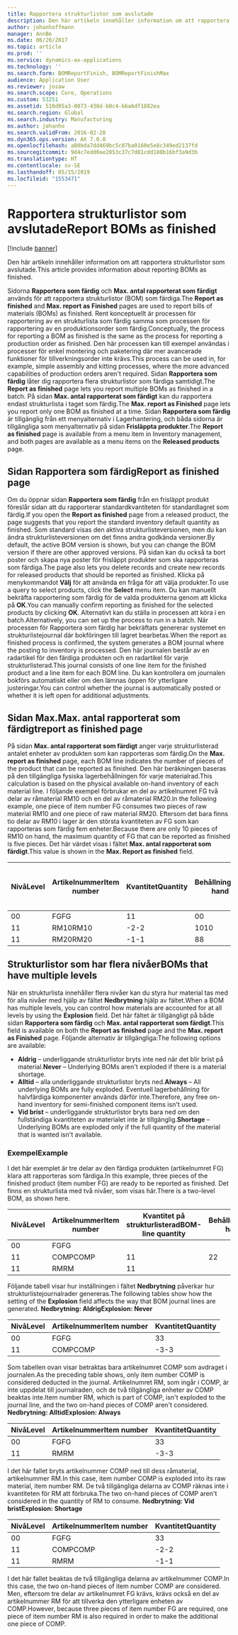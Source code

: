 ```yaml
---
title: Rapportera strukturlistor som avslutade
description: Den här artikeln innehåller information om att rapportera strukturlistor som avslutade.
author: johanhoffmann
manager: AnnBe
ms.date: 06/20/2017
ms.topic: article
ms.prod: ''
ms.service: dynamics-ax-applications
ms.technology: ''
ms.search.form: BOMReportFinish, BOMReportFinishMax
audience: Application User
ms.reviewer: josaw
ms.search.scope: Core, Operations
ms.custom: 53251
ms.assetid: 510d05a3-0073-438d-b0c4-b6a6df1882ea
ms.search.region: Global
ms.search.industry: Manufacturing
ms.author: johanho
ms.search.validFrom: 2016-02-28
ms.dyn365.ops.version: AX 7.0.0
ms.openlocfilehash: a80bda7dd469bc5c07ba0160e5e8c349ed2137fd
ms.sourcegitcommit: 9d4c7edd0ae2053c37c7d81cdd180b16bf3a9d3b
ms.translationtype: HT
ms.contentlocale: sv-SE
ms.lasthandoff: 05/15/2019
ms.locfileid: "1553471"
---
```

# <a name="report-boms-as-finished"></a><span data-ttu-id="e8301-103">Rapportera strukturlistor som avslutade</span><span class="sxs-lookup"><span data-stu-id="e8301-103">Report BOMs as finished</span></span>

[!include [banner](../includes/banner.md)]

<span data-ttu-id="e8301-104">Den här artikeln innehåller information om att rapportera strukturlistor som avslutade.</span><span class="sxs-lookup"><span data-stu-id="e8301-104">This article provides information about reporting BOMs as finished.</span></span>

<span data-ttu-id="e8301-105">Sidorna **Rapportera som färdig** och **Max. antal rapporterat som färdigt** används för att rapportera strukturlistor (BOM) som färdiga.</span><span class="sxs-lookup"><span data-stu-id="e8301-105">The **Report as finished** and **Max. report as Finished** pages are used to report bills of materials (BOMs) as finished.</span></span> <span data-ttu-id="e8301-106">Rent konceptuellt är processen för rapportering av en strukturlista som färdig samma som processen för rapportering av en produktionsorder som färdig.</span><span class="sxs-lookup"><span data-stu-id="e8301-106">Conceptually, the process for reporting a BOM as finished is the same as the process for reporting a production order as finished.</span></span> <span data-ttu-id="e8301-107">Den här processen kan till exempel användas i processer för enkel montering och paketering där mer avancerade funktioner för tillverkningsorder inte krävs.</span><span class="sxs-lookup"><span data-stu-id="e8301-107">This process can be used in, for example, simple assembly and kitting processes, where the more advanced capabilities of production orders aren't required.</span></span> <span data-ttu-id="e8301-108">Sidan **Rapportera som färdig** låter dig rapportera flera strukturlistor som färdiga samtidigt.</span><span class="sxs-lookup"><span data-stu-id="e8301-108">The **Report as finished** page lets you report multiple BOMs as finished in a batch.</span></span> <span data-ttu-id="e8301-109">På sidan **Max. antal rapporterat som färdigt** kan du rapportera endast strukturlista i taget som färdig.</span><span class="sxs-lookup"><span data-stu-id="e8301-109">The **Max. report as Finished** page lets you report only one BOM as finished at a time.</span></span> <span data-ttu-id="e8301-110">Sidan **Rapportera som färdig** är tillgänglig från ett menyalternativ i Lagerhantering, och båda sidorna är tillgängliga som menyalternativ på sidan **Frisläppta produkter**.</span><span class="sxs-lookup"><span data-stu-id="e8301-110">The **Report as finished** page is available from a menu item in Inventory management, and both pages are available as a menu items on the **Released products** page.</span></span>

## <a name="report-as-finished-page"></a><span data-ttu-id="e8301-111">Sidan Rapportera som färdig</span><span class="sxs-lookup"><span data-stu-id="e8301-111">Report as finished page</span></span>
<span data-ttu-id="e8301-112">Om du öppnar sidan **Rapportera som färdig** från en frisläppt produkt föreslår sidan att du rapporterar standardkvantiteten för standardlagret som färdig.</span><span class="sxs-lookup"><span data-stu-id="e8301-112">If you open the **Report as finished** page from a released product, the page suggests that you report the standard inventory default quantity as finished.</span></span> <span data-ttu-id="e8301-113">Som standard visas den aktiva strukturlisteversionen, men du kan ändra strukturlisteversionen om det finns andra godkända versioner.</span><span class="sxs-lookup"><span data-stu-id="e8301-113">By default, the active BOM version is shown, but you can change the BOM version if there are other approved versions.</span></span> <span data-ttu-id="e8301-114">På sidan kan du också ta bort poster och skapa nya poster för frisläppt produkter som ska rapporteras som färdiga.</span><span class="sxs-lookup"><span data-stu-id="e8301-114">The page also lets you delete records and create new records for released products that should be reported as finished.</span></span> <span data-ttu-id="e8301-115">Klicka på menykommandot **Välj** för att använda en fråga för att välja produkter.</span><span class="sxs-lookup"><span data-stu-id="e8301-115">To use a query to select products, click the **Select** menu item.</span></span> <span data-ttu-id="e8301-116">Du kan manuellt bekräfta rapportering som färdig för de valda produkterna genom att klicka på **OK**.</span><span class="sxs-lookup"><span data-stu-id="e8301-116">You can manually confirm reporting as finished for the selected products by clicking **OK**.</span></span> <span data-ttu-id="e8301-117">Alternativt kan du ställa in processen att köra i en batch.</span><span class="sxs-lookup"><span data-stu-id="e8301-117">Alternatively, you can set up the process to run in a batch.</span></span> <span data-ttu-id="e8301-118">När processen för Rapportera som färdig har bekräftats genererar systemet en strukturlistejournal där bokföringen till lagret bearbetas.</span><span class="sxs-lookup"><span data-stu-id="e8301-118">When the report as finished process is confirmed, the system generates a BOM journal where the posting to inventory is processed.</span></span> <span data-ttu-id="e8301-119">Den här journalen består av en radartikel för den färdiga produkten och en radartikel för varje strukturlisterad.</span><span class="sxs-lookup"><span data-stu-id="e8301-119">This journal consists of one line item for the finished product and a line item for each BOM line.</span></span> <span data-ttu-id="e8301-120">Du kan kontrollera om journalen bokförs automatiskt eller om den lämnas öppen för ytterligare justeringar.</span><span class="sxs-lookup"><span data-stu-id="e8301-120">You can control whether the journal is automatically posted or whether it is left open for additional adjustments.</span></span>

## <a name="max-report-as-finished-page"></a><span data-ttu-id="e8301-121">Sidan Max.</span><span class="sxs-lookup"><span data-stu-id="e8301-121">Max.</span></span> <span data-ttu-id="e8301-122">antal rapporterat som färdigt</span><span class="sxs-lookup"><span data-stu-id="e8301-122">report as finished page</span></span>
<span data-ttu-id="e8301-123">På sidan **Max. antal rapporterat som färdigt** anger varje strukturlisterad antalet enheter av produkten som kan rapporteras som färdig.</span><span class="sxs-lookup"><span data-stu-id="e8301-123">On the **Max. report as finished** page, each BOM line indicates the number of pieces of the product that can be reported as finished.</span></span> <span data-ttu-id="e8301-124">Den här beräkningen baseras på den tillgängliga fysiska lagerbehållningen för varje materialrad.</span><span class="sxs-lookup"><span data-stu-id="e8301-124">This calculation is based on the physical available on-hand inventory of each material line.</span></span> <span data-ttu-id="e8301-125">I följande exempel förbrukar en del av artikelnumret FG två delar av råmaterial RM10 och en del av råmaterial RM20.</span><span class="sxs-lookup"><span data-stu-id="e8301-125">In the following example, one piece of item number FG consumes two pieces of raw material RM10 and one piece of raw material RM20.</span></span> <span data-ttu-id="e8301-126">Eftersom det bara finns tio delar av RM10 i lager är den största kvantiteten av FG som kan rapporteras som färdig fem enheter.</span><span class="sxs-lookup"><span data-stu-id="e8301-126">Because there are only 10 pieces of RM10 on hand, the maximum quantity of FG that can be reported as finished is five pieces.</span></span> <span data-ttu-id="e8301-127">Det här värdet visas i fältet **Max. antal rapporterat som färdigt**.</span><span class="sxs-lookup"><span data-stu-id="e8301-127">This value is shown in the **Max. Report as finished** field.</span></span>

| <span data-ttu-id="e8301-128">Nivå</span><span class="sxs-lookup"><span data-stu-id="e8301-128">Level</span></span> | <span data-ttu-id="e8301-129">Artikelnummer</span><span class="sxs-lookup"><span data-stu-id="e8301-129">Item number</span></span> | <span data-ttu-id="e8301-130">Kvantitet</span><span class="sxs-lookup"><span data-stu-id="e8301-130">Quantity</span></span> | <span data-ttu-id="e8301-131">Behållning</span><span class="sxs-lookup"><span data-stu-id="e8301-131">On-hand</span></span> | <span data-ttu-id="e8301-132">Max.</span><span class="sxs-lookup"><span data-stu-id="e8301-132">Max.</span></span> <span data-ttu-id="e8301-133">Rapportera som färdig</span><span class="sxs-lookup"><span data-stu-id="e8301-133">Report as finished</span></span> |
|-------|-------------|----------|---------|-------------------------|
| <span data-ttu-id="e8301-134">0</span><span class="sxs-lookup"><span data-stu-id="e8301-134">0</span></span>     | <span data-ttu-id="e8301-135">FG</span><span class="sxs-lookup"><span data-stu-id="e8301-135">FG</span></span>          |  <span data-ttu-id="e8301-136">1</span><span class="sxs-lookup"><span data-stu-id="e8301-136">1</span></span>       | <span data-ttu-id="e8301-137">0</span><span class="sxs-lookup"><span data-stu-id="e8301-137">0</span></span>       | <span data-ttu-id="e8301-138">5</span><span class="sxs-lookup"><span data-stu-id="e8301-138">5</span></span>                       |
| <span data-ttu-id="e8301-139">1</span><span class="sxs-lookup"><span data-stu-id="e8301-139">1</span></span>     | <span data-ttu-id="e8301-140">RM10</span><span class="sxs-lookup"><span data-stu-id="e8301-140">RM10</span></span>        | <span data-ttu-id="e8301-141">-2</span><span class="sxs-lookup"><span data-stu-id="e8301-141">-2</span></span>       | <span data-ttu-id="e8301-142">10</span><span class="sxs-lookup"><span data-stu-id="e8301-142">10</span></span>      | <span data-ttu-id="e8301-143">5</span><span class="sxs-lookup"><span data-stu-id="e8301-143">5</span></span>                       |
| <span data-ttu-id="e8301-144">1</span><span class="sxs-lookup"><span data-stu-id="e8301-144">1</span></span>     | <span data-ttu-id="e8301-145">RM20</span><span class="sxs-lookup"><span data-stu-id="e8301-145">RM20</span></span>        | <span data-ttu-id="e8301-146">-1</span><span class="sxs-lookup"><span data-stu-id="e8301-146">-1</span></span>       |  <span data-ttu-id="e8301-147">8</span><span class="sxs-lookup"><span data-stu-id="e8301-147">8</span></span>      | <span data-ttu-id="e8301-148">8</span><span class="sxs-lookup"><span data-stu-id="e8301-148">8</span></span>                       |

## <a name="boms-that-have-multiple-levels"></a><span data-ttu-id="e8301-149">Strukturlistor som har flera nivåer</span><span class="sxs-lookup"><span data-stu-id="e8301-149">BOMs that have multiple levels</span></span>
<span data-ttu-id="e8301-150">När en strukturlista innehåller flera nivåer kan du styra hur material tas med för alla nivåer med hjälp av fältet **Nedbrytning** hjälp av fältet.</span><span class="sxs-lookup"><span data-stu-id="e8301-150">When a BOM has multiple levels, you can control how materials are accounted for at all levels by using the **Explosion** field.</span></span> <span data-ttu-id="e8301-151">Det här fältet är tillgängligt på både sidan **Rapportera som färdig** och **Max. antal rapporterat som färdigt**.</span><span class="sxs-lookup"><span data-stu-id="e8301-151">This field is available on both the **Report as finished** page and the **Max. report as Finished** page.</span></span> <span data-ttu-id="e8301-152">Följande alternativ är tillgängliga:</span><span class="sxs-lookup"><span data-stu-id="e8301-152">The following options are available:</span></span>

-   <span data-ttu-id="e8301-153">**Aldrig** – underliggande strukturlistor bryts inte ned när det blir brist på material.</span><span class="sxs-lookup"><span data-stu-id="e8301-153">**Never** – Underlying BOMs aren't exploded if there is a material shortage.</span></span>
-   <span data-ttu-id="e8301-154">**Alltid** – alla underliggande strukturlistor bryts ned.</span><span class="sxs-lookup"><span data-stu-id="e8301-154">**Always** – All underlying BOMs are fully exploded.</span></span> <span data-ttu-id="e8301-155">Eventuell lagerbehållning för halvfärdiga komponenter används därför inte.</span><span class="sxs-lookup"><span data-stu-id="e8301-155">Therefore, any free on-hand inventory for semi-finished component items isn't used.</span></span>
-   <span data-ttu-id="e8301-156">**Vid brist** – underliggande strukturlistor bryts bara ned om den fullständiga kvantiteten av materialet inte är tillgänglig.</span><span class="sxs-lookup"><span data-stu-id="e8301-156">**Shortage** – Underlying BOMs are exploded only if the full quantity of the material that is wanted isn't available.</span></span>

### <a name="example"></a><span data-ttu-id="e8301-157">Exempel</span><span class="sxs-lookup"><span data-stu-id="e8301-157">Example</span></span>

<span data-ttu-id="e8301-158">I det här exemplet är tre delar av den färdiga produkten (artikelnumret FG) klara att rapporteras som färdiga.</span><span class="sxs-lookup"><span data-stu-id="e8301-158">In this example, three pieces of the finished product (item number FG) are ready to be reported as finished.</span></span> <span data-ttu-id="e8301-159">Det finns en strukturlista med två nivåer, som visas här.</span><span class="sxs-lookup"><span data-stu-id="e8301-159">There is a two-level BOM, as shown here.</span></span>

| <span data-ttu-id="e8301-160">Nivå</span><span class="sxs-lookup"><span data-stu-id="e8301-160">Level</span></span> | <span data-ttu-id="e8301-161">Artikelnummer</span><span class="sxs-lookup"><span data-stu-id="e8301-161">Item number</span></span> | <span data-ttu-id="e8301-162">Kvantitet på strukturlisterad</span><span class="sxs-lookup"><span data-stu-id="e8301-162">BOM-line quantity</span></span> | <span data-ttu-id="e8301-163">Behållning</span><span class="sxs-lookup"><span data-stu-id="e8301-163">On-hand</span></span> |
|-------|-------------|-------------------|---------|
| <span data-ttu-id="e8301-164">0</span><span class="sxs-lookup"><span data-stu-id="e8301-164">0</span></span>     | <span data-ttu-id="e8301-165">FG</span><span class="sxs-lookup"><span data-stu-id="e8301-165">FG</span></span>          |                   |         |
| <span data-ttu-id="e8301-166">1</span><span class="sxs-lookup"><span data-stu-id="e8301-166">1</span></span>     | <span data-ttu-id="e8301-167">COMP</span><span class="sxs-lookup"><span data-stu-id="e8301-167">COMP</span></span>        | <span data-ttu-id="e8301-168">1</span><span class="sxs-lookup"><span data-stu-id="e8301-168">1</span></span>                 | <span data-ttu-id="e8301-169">2</span><span class="sxs-lookup"><span data-stu-id="e8301-169">2</span></span>       |
| <span data-ttu-id="e8301-170">1</span><span class="sxs-lookup"><span data-stu-id="e8301-170">1</span></span>     | <span data-ttu-id="e8301-171">RM</span><span class="sxs-lookup"><span data-stu-id="e8301-171">RM</span></span>          | <span data-ttu-id="e8301-172">1</span><span class="sxs-lookup"><span data-stu-id="e8301-172">1</span></span>                 |         |

<span data-ttu-id="e8301-173">Följande tabell visar hur inställningen i fältet **Nedbrytning** påverkar hur strukturlistejournalrader genereras.</span><span class="sxs-lookup"><span data-stu-id="e8301-173">The following tables show how the setting of the **Explosion** field affects the way that BOM journal lines are generated.</span></span> <span data-ttu-id="e8301-174">**Nedbrytning: Aldrig**</span><span class="sxs-lookup"><span data-stu-id="e8301-174">**Explosion: Never**</span></span>

| <span data-ttu-id="e8301-175">Nivå</span><span class="sxs-lookup"><span data-stu-id="e8301-175">Level</span></span> | <span data-ttu-id="e8301-176">Artikelnummer</span><span class="sxs-lookup"><span data-stu-id="e8301-176">Item number</span></span> | <span data-ttu-id="e8301-177">Kvantitet</span><span class="sxs-lookup"><span data-stu-id="e8301-177">Quantity</span></span> |
|-------|-------------|----------|
| <span data-ttu-id="e8301-178">0</span><span class="sxs-lookup"><span data-stu-id="e8301-178">0</span></span>     | <span data-ttu-id="e8301-179">FG</span><span class="sxs-lookup"><span data-stu-id="e8301-179">FG</span></span>          | <span data-ttu-id="e8301-180">3</span><span class="sxs-lookup"><span data-stu-id="e8301-180">3</span></span>        |
| <span data-ttu-id="e8301-181">1</span><span class="sxs-lookup"><span data-stu-id="e8301-181">1</span></span>     | <span data-ttu-id="e8301-182">COMP</span><span class="sxs-lookup"><span data-stu-id="e8301-182">COMP</span></span>        | <span data-ttu-id="e8301-183">-3</span><span class="sxs-lookup"><span data-stu-id="e8301-183">-3</span></span>       |

<span data-ttu-id="e8301-184">Som tabellen ovan visar betraktas bara artikelnumret COMP som avdraget i journalen.</span><span class="sxs-lookup"><span data-stu-id="e8301-184">As the preceding table shows, only item number COMP is considered deducted in the journal.</span></span> <span data-ttu-id="e8301-185">Artikelnumret RM, som ingår i COMP, är inte uppdelat till journalraden, och de två tillgängliga enheter av COMP beaktas inte.</span><span class="sxs-lookup"><span data-stu-id="e8301-185">Item number RM, which is part of COMP, isn't exploded to the journal line, and the two on-hand pieces of COMP aren't considered.</span></span> <span data-ttu-id="e8301-186">**Nedbrytning: Alltid**</span><span class="sxs-lookup"><span data-stu-id="e8301-186">**Explosion: Always**</span></span>

| <span data-ttu-id="e8301-187">Nivå</span><span class="sxs-lookup"><span data-stu-id="e8301-187">Level</span></span> | <span data-ttu-id="e8301-188">Artikelnummer</span><span class="sxs-lookup"><span data-stu-id="e8301-188">Item number</span></span> | <span data-ttu-id="e8301-189">Kvantitet</span><span class="sxs-lookup"><span data-stu-id="e8301-189">Quantity</span></span> |
|-------|-------------|----------|
| <span data-ttu-id="e8301-190">0</span><span class="sxs-lookup"><span data-stu-id="e8301-190">0</span></span>     | <span data-ttu-id="e8301-191">FG</span><span class="sxs-lookup"><span data-stu-id="e8301-191">FG</span></span>          | <span data-ttu-id="e8301-192">3</span><span class="sxs-lookup"><span data-stu-id="e8301-192">3</span></span>        |
| <span data-ttu-id="e8301-193">1</span><span class="sxs-lookup"><span data-stu-id="e8301-193">1</span></span>     | <span data-ttu-id="e8301-194">RM</span><span class="sxs-lookup"><span data-stu-id="e8301-194">RM</span></span>          | <span data-ttu-id="e8301-195">-3</span><span class="sxs-lookup"><span data-stu-id="e8301-195">-3</span></span>       |

<span data-ttu-id="e8301-196">I det här fallet bryts artikelnummer COMP ned till dess råmaterial, artikelnummer RM.</span><span class="sxs-lookup"><span data-stu-id="e8301-196">In this case, item number COMP is exploded into its raw material, item number RM.</span></span> <span data-ttu-id="e8301-197">De två tillgängliga delarna av COMP räknas inte i kvantiteten för RM att förbruka.</span><span class="sxs-lookup"><span data-stu-id="e8301-197">The two on-hand pieces of COMP aren't considered in the quantity of RM to consume.</span></span> <span data-ttu-id="e8301-198">**Nedbrytning: Vid brist**</span><span class="sxs-lookup"><span data-stu-id="e8301-198">**Explosion: Shortage**</span></span>

| <span data-ttu-id="e8301-199">Nivå</span><span class="sxs-lookup"><span data-stu-id="e8301-199">Level</span></span> | <span data-ttu-id="e8301-200">Artikelnummer</span><span class="sxs-lookup"><span data-stu-id="e8301-200">Item number</span></span> | <span data-ttu-id="e8301-201">Kvantitet</span><span class="sxs-lookup"><span data-stu-id="e8301-201">Quantity</span></span> |
|-------|-------------|----------|
| <span data-ttu-id="e8301-202">0</span><span class="sxs-lookup"><span data-stu-id="e8301-202">0</span></span>     | <span data-ttu-id="e8301-203">FG</span><span class="sxs-lookup"><span data-stu-id="e8301-203">FG</span></span>          | <span data-ttu-id="e8301-204">3</span><span class="sxs-lookup"><span data-stu-id="e8301-204">3</span></span>        |
| <span data-ttu-id="e8301-205">1</span><span class="sxs-lookup"><span data-stu-id="e8301-205">1</span></span>     | <span data-ttu-id="e8301-206">COMP</span><span class="sxs-lookup"><span data-stu-id="e8301-206">COMP</span></span>        | <span data-ttu-id="e8301-207">-2</span><span class="sxs-lookup"><span data-stu-id="e8301-207">-2</span></span>       |
| <span data-ttu-id="e8301-208">1</span><span class="sxs-lookup"><span data-stu-id="e8301-208">1</span></span>     | <span data-ttu-id="e8301-209">RM</span><span class="sxs-lookup"><span data-stu-id="e8301-209">RM</span></span>          | <span data-ttu-id="e8301-210">-1</span><span class="sxs-lookup"><span data-stu-id="e8301-210">-1</span></span>       |

<span data-ttu-id="e8301-211">I det här fallet beaktas de två tillgängliga delarna av artikelnummer COMP.</span><span class="sxs-lookup"><span data-stu-id="e8301-211">In this case, the two on-hand pieces of item number COMP are considered.</span></span> <span data-ttu-id="e8301-212">Men, eftersom tre delar av artikelnumret FG krävs, krävs också en del av artikelnummer RM för att tillverka den ytterligare enheten av COMP.</span><span class="sxs-lookup"><span data-stu-id="e8301-212">However, because three pieces of item number FG are required, one piece of item number RM is also required in order to make the additional one piece of COMP.</span></span>



